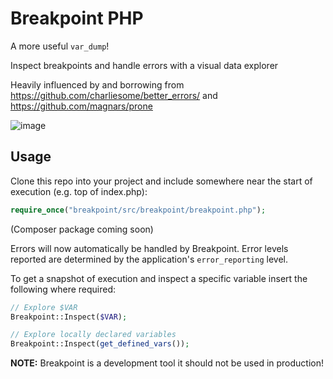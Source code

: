 # Breakpoint PHP

A more useful `var_dump`!

Inspect breakpoints and handle errors with a visual data explorer

Heavily influenced by and borrowing from https://github.com/charliesome/better_errors/
and https://github.com/magnars/prone

![image](http://i.imgur.com/F7QGBDb.png)

## Usage

Clone this repo into your project and include somewhere near the start of 
execution (e.g. top of index.php):

```php
require_once("breakpoint/src/breakpoint/breakpoint.php");
```

(Composer package coming soon)

Errors will now automatically be handled by Breakpoint.
Error levels reported are determined by the application's `error_reporting`
level.

To get a snapshot of execution and inspect a specific variable insert the
following where required:

```php
// Explore $VAR
Breakpoint::Inspect($VAR);

// Explore locally declared variables
Breakpoint::Inspect(get_defined_vars());
```

**NOTE:** Breakpoint is a development tool it should not be used in production!
